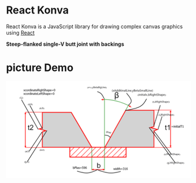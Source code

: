 # React Konva

React Konva is a JavaScript library for drawing complex canvas graphics using [React](https://reactjs.org/)

**Steep-flanked single-V butt joint with backings**
# picture Demo

![Demo](./s2.png)



